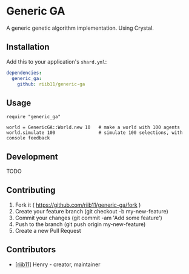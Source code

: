 # Generic GA

A generic genetic algorithm implementation. Using Crystal.

## Installation

Add this to your application's `shard.yml`:

```yaml
dependencies:
  generic_ga:
    github: riib11/generic-ga
```

## Usage

```crystal
require "generic_ga"

world = GenericGA::World.new 10   # make a world with 100 agents
world.simulate 100                # simulate 100 selections, with console feedback
```


## Development

TODO

## Contributing

1. Fork it ( https://github.com/riib11/generic-ga/fork )
2. Create your feature branch (git checkout -b my-new-feature)
3. Commit your changes (git commit -am 'Add some feature')
4. Push to the branch (git push origin my-new-feature)
5. Create a new Pull Request

## Contributors

- [[riib11]](https://github.com/riib11) Henry - creator, maintainer
